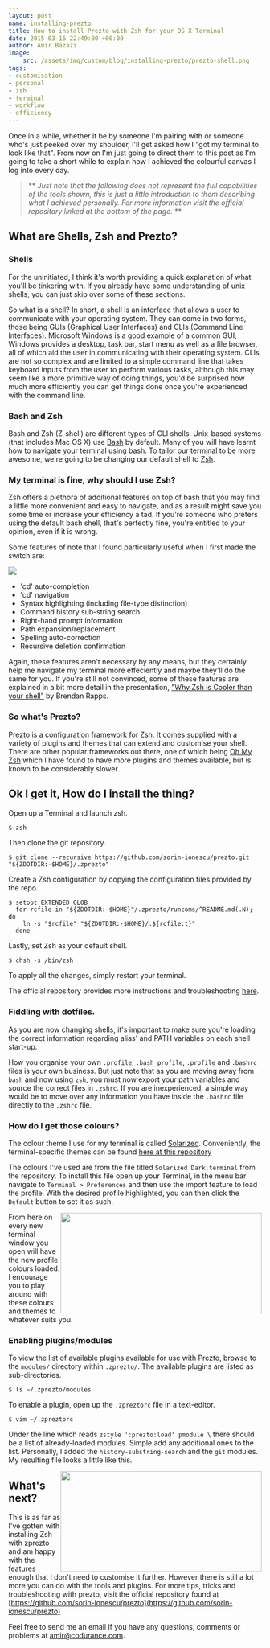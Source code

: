 ```yaml
---
layout: post
name: installing-prezto
title: How to install Prezto with Zsh for your OS X Terminal
date: 2015-03-16 22:49:00 +00:00
author: Amir Bazazi
image:
    src: /assets/img/custom/blog/installing-prezto/prezto-shell.png
tags:
- customisation
- personal
- zsh
- terminal
- workflow
- efficiency
---
```


Once in a while, whether it be by someone I'm pairing with or someone who's just peeked over my shoulder, I'll get asked how I "got my terminal to look like that". From now on I'm just going to direct them to this post as I'm going to take a short while to explain how I achieved the colourful canvas I log into every day.

> ** *Just note that the following does not represent the full capabilities of the tools shown, this is just a little introduction to them describing what I achieved personally. For more information visit the official repository linked at the bottom of the page.* **

## What are Shells, Zsh and Prezto?

### Shells

For the uninitiated, I think it's worth providing a quick explanation of what you'll be tinkering with. If you already have some understanding of unix shells, you can just skip over some of these sections.

So what is a shell? In short, a shell is an interface that allows a user to communicate with your operating system. They can come in two forms, those being GUIs (Graphical User Interfaces) and CLIs (Command Line Interfaces). Microsoft Windows is a good example of a common GUI, Windows provides a desktop, task bar, start menu as well as a file browser, all of which aid the user in communicating with their operating system. CLIs are not so complex and are limited to a simple command line that takes keyboard inputs from the user to perform various tasks, although this may seem like a more primitive way of doing things, you'd be surprised how much more efficiently you can get things done once you're experienced with the command line.

### Bash and Zsh

Bash and Zsh (Z-shell) are different types of CLI shells. Unix-based systems (that includes Mac OS X) use [Bash](http://en.wikipedia.org/wiki/Bash_%28Unix_shell%29) by default. Many of you will have learnt how to navigate your terminal using bash. To tailor our terminal to be more awesome, we're going to be changing our default shell to [Zsh](http://en.wikipedia.org/wiki/Z_shell).

### My terminal is fine, why should I use Zsh?

Zsh offers a plethora of additional features on top of bash that you may find a little more convenient and easy to navigate, and as a result might save you some time or increase your efficiency a tad. If you're someone who prefers using the default bash shell, that's perfectly fine, you're entitled to your opinion, even if it is wrong.

Some features of note that I found particularly useful when I first made the switch are:

![](/assets/img/custom/blog/installing-prezto/cd-completion.png)

*    'cd' auto-completion
*    'cd' navigation
*    Syntax highlighting (including file-type distinction)
*    Command history sub-string search
*    Right-hand prompt information
*    Path expansion/replacement
*    Spelling auto-correction
*    Recursive deletion confirmation

Again, these features aren't necessary by any means, but they certainly help me navigate my terminal more effeciently and maybe they'll do the same for you. If you're still not convinced, some of these features are explained in a bit more detail in the presentation, ["Why Zsh is Cooler than your shell"](http://www.slideshare.net/jaguardesignstudio/why-zsh-is-cooler-than-your-shell-16194692) by Brendan Rapps.

### So what's Prezto?

[Prezto](https://github.com/sorin-ionescu/prezto) is a configuration framework for Zsh. It comes supplied with a variety of plugins and themes that can extend and customise your shell. There are other popular frameworks out there, one of which being [Oh My Zsh](https://github.com/robbyrussell/oh-my-zsh) which I have found to have more plugins and themes available, but is known to be considerably slower.

## Ok I get it, How do I install the thing?

Open up a Terminal and launch zsh.

    $ zsh

Then clone the git repository.

    $ git clone --recursive https://github.com/sorin-ionescu/prezto.git "${ZDOTDIR:-$HOME}/.zprezto"

Create a Zsh configuration by copying the configuration files provided by the repo.

    $ setopt EXTENDED_GLOB
      for rcfile in "${ZDOTDIR:-$HOME}"/.zprezto/runcoms/^README.md(.N); do
        ln -s "$rcfile" "${ZDOTDIR:-$HOME}/.${rcfile:t}"
      done

Lastly, set Zsh as your default shell.

    $ chsh -s /bin/zsh

To apply all the changes, simply restart your terminal.

The official repository provides more instructions and troubleshooting [here](https://github.com/sorin-ionescu/prezto).

### Fiddling with dotfiles.

As you are now changing shells, it's important to make sure you're loading the correct information regarding alias' and PATH variables on each shell start-up.

How you organise your own `.profile`, `.bash_profile`, `.profile` and `.bashrc` files is your own business. But just note that as you are moving away from `bash` and now using `zsh`, you must now export your path variables and source the correct files in `.zshrc`. If you are inexperienced, a simple way would be to move over any information you have inside the `.bashrc` file directly to the `.zshrc` file.

### How do I get those colours?

The colour theme I use for my terminal is called [Solarized](http://ethanschoonover.com/solarized). Conveniently, the terminal-specific themes can be found [here at this repository](https://github.com/amiralibazazi/osx-terminal.app-colors-solarized)

The colours I've used are from the file titled `Solarized Dark.terminal` from the repository. To install this file open up your Terminal, in the menu bar navigate to `Terminal > Preferences` and then use the import feature to load the profile. With the desired profile highlighted, you can then click the `Default` button to set it as such.

<img class="img-responsive" style="float: right" height="200px" width="400px" src="/assets/img/custom/blog/installing-prezto/import-terminal-profile.png">

From here on every new terminal window you open will have the new profile colours loaded. I encourage you to play around with these colours and themes to whatever suits you.

### Enabling plugins/modules

To view the list of available plugins available for use with Prezto, browse to the `modules/` directory within `.zprezto/`. The available plugins are listed as sub-directories.

    $ ls ~/.zprezto/modules

To enable a plugin, open up the `.zpreztorc` file in a text-editor.

    $ vim ~/.zpreztorc

Under the line which reads `zstyle ':prezto:load' pmodule \` there should be a list of already-loaded modules. Simple add any additional ones to the list. Personally, I added the `history-substring-search` and the `git` modules. My resulting file looks a little like this.

<img class="img-responsive" style="float: right" height="200px" width="400px" src="/assets/img/custom/blog/installing-prezto/zpreztorc.png">

## What's next?

This is as far as I've gotten with installing Zsh with zprezto and am happy with the features enough that I don't need to customise it further. However there is still a lot more you can do with the tools and plugins. For more tips, tricks and troubleshooting with prezto, visit the official repository found at [https://github.com/sorin-ionescu/prezto](https://github.com/sorin-ionescu/prezto)

Feel free to send me an email if you have any questions, comments or problems at amir@codurance.com.
